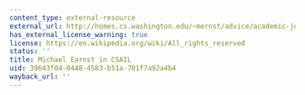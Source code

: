 ```yaml
---
content_type: external-resource
external_url: http://homes.cs.washington.edu/~mernst/advice/academic-job.html
has_external_license_warning: true
license: https://en.wikipedia.org/wiki/All_rights_reserved
status: ''
title: Michael Earnst in CSAIL
uid: 39643f04-0448-4583-b51a-701f7a92a4b4
wayback_url: ''
---
```

